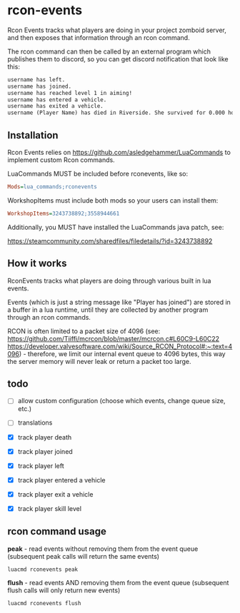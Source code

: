 # rcon-events

Rcon Events tracks what players are doing in your project zomboid server, and then exposes that information through an rcon command.

The rcon command can then be called by an external program which publishes them to discord, so you can get discord notification that look like this:

```txt
username has left.
username has joined.
username has reached level 1 in aiming!
username has entered a vehicle.
username has exited a vehicle.
username (Player Name) has died in Riverside. She survived for 0.000 hours, and had 3 kills. Their traits were: Deaf, Illiterate, HighThirst, SlowHealer, SlowLearner, HeartyAppitite, Pacifist, WeakStomach, SundayDriver, Desensitized, EagleEyed, Hunter, ThickSkinned, Athletic, Strong.
```

## Installation

Rcon Events relies on https://github.com/asledgehammer/LuaCommands to implement custom Rcon commands.

LuaCommands MUST be included before rconevents, like so:
```ini
Mods=lua_commands;rconevents
```

WorkshopItems must include both mods so your users can install them:
```ini
WorkshopItems=3243738892;3558944661
```

Additionally, you MUST have installed the LuaCommands java patch, see:

https://steamcommunity.com/sharedfiles/filedetails/?id=3243738892


## How it works

RconEvents tracks what players are doing through various built in lua events.

Events (which is just a string message like "Player has joined") are stored in a buffer in a lua runtime, until they are collected by another program through an rcon commands.

RCON is often limited to a packet size of 4096 (see: https://github.com/Tiiffi/mcrcon/blob/master/mcrcon.c#L60C9-L60C22 https://developer.valvesoftware.com/wiki/Source_RCON_Protocol#:~:text=4096) -
therefore, we limit our internal event queue to 4096 bytes, this way the server memory will never leak or return a packet too large.

## todo

- [ ] allow custom configuration (choose which events, change queue size, etc.)
- [ ] translations
- [x] track player death
- [x] track player joined
- [x] track player left
- [x] track player entered a vehicle
- [x] track player exit a vehicle
- [x] track player skill level


## rcon command usage

**peak** - read events without removing them from the event queue (subsequent peak calls will return the same events)
```
luacmd rconevents peak
```

**flush** - read events AND removing them from the event queue (subsequent flush calls will only return new events)
```
luacmd rconevents flush
```